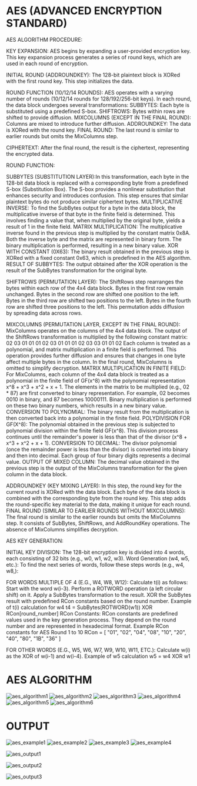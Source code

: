 # AES (ADVANCED ENCRYPTION STANDARD)

AES ALGORITHM PROCEDURE:

KEY EXPANSION:
AES begins by expanding a user-provided encryption key.
This key expansion process generates a series of round keys, which are used in each round of encryption.

INITIAL ROUND (ADDROUNDKEY):
The 128-bit plaintext block is XORed with the first round key.
This step initializes the data.

ROUND FUNCTION (10/12/14 ROUNDS):
AES operates with a varying number of rounds (10/12/14 rounds for 128/192/256-bit keys).
In each round, the data block undergoes several transformations:
SUBBYTES: Each byte is substituted using a predefined S-box.
SHIFTROWS: Bytes within rows are shifted to provide diffusion.
MIXCOLUMNS (EXCEPT IN THE FINAL ROUND): Columns are mixed to introduce further diffusion.
ADDROUNDKEY: The data is XORed with the round key.
FINAL ROUND:
The last round is similar to earlier rounds but omits the MixColumns step.

CIPHERTEXT:
After the final round, the result is the ciphertext, representing the encrypted data.


ROUND FUNCTION:

SUBBYTES (SUBSTITUTION LAYER):In this transformation, each byte in the 128-bit data block is replaced with a corresponding byte from a predefined S-box (Substitution Box).
The S-box provides a nonlinear substitution that enhances security and introduces confusion.
This step ensures that similar plaintext bytes do not produce similar ciphertext bytes.
MULTIPLICATIVE INVERSE:
To find the SubBytes output for a byte in the data block, the multiplicative inverse of that byte in the finite field is determined.
This involves finding a value that, when multiplied by the original byte, yields a result of 1 in the finite field.
MATRIX MULTIPLICATION:
The multiplicative inverse found in the previous step is multiplied by the constant matrix 0x8A.
Both the inverse byte and the matrix are represented in binary form.
The binary multiplication is performed, resulting in a new binary value.
XOR WITH CONSTANT (0X63):
The binary result obtained in the previous step is XORed with a fixed constant 0x63, which is predefined in the AES algorithm.
RESULT OF SUBBYTES:
The output obtained after the XOR operation is the result of the SubBytes transformation for the original byte.

SHIFTROWS (PERMUTATION LAYER):
The ShiftRows step rearranges the bytes within each row of the 4x4 data block.
Bytes in the first row remain unchanged.
Bytes in the second row are shifted one position to the left.
Bytes in the third row are shifted two positions to the left.
Bytes in the fourth row are shifted three positions to the left.
This permutation adds diffusion by spreading data across rows.

MIXCOLUMNS (PERMUTATION LAYER, EXCEPT IN THE FINAL ROUND):
MixColumns operates on the columns of the 4x4 data block.
The output of the ShiftRows transformation is multiplied by the following constant matrix:
02 03 01 01
01 02 03 01
01 01 02 03
03 01 01 02
Each column is treated as a polynomial, and matrix multiplication in a finite field is performed.
This operation provides further diffusion and ensures that changes in one byte affect multiple bytes in the column.
In the final round, MixColumns is omitted to simplify decryption.
MATRIX MULTIPLICATION IN FINITE FIELD:
For MixColumns, each column of the 4x4 data block is treated as a polynomial in the finite field of GF(x^8) with the polynomial representation x^8 + x^3 + x^2 + x + 1.
The elements in the matrix to be multiplied (e.g., 02 * 87) are first converted to binary representation. For example, 02 becomes 0010 in binary, and 87 becomes 10000111.
Binary multiplication is performed on these two binary numbers, which results in a new binary value.
CONVERSION TO POLYNOMIAL:
The binary result from the multiplication is then converted back into a polynomial in the finite field.
POLYDIVISION FOR GF(X^8):
The polynomial obtained in the previous step is subjected to polynomial division within the finite field GF(x^8).
This division process continues until the remainder's power is less than that of the divisor (x^8 + x^3 + x^2 + x + 1).
CONVERSION TO DECIMAL:
The divisor polynomial (once the remainder power is less than the divisor) is converted into binary and then into decimal.
Each group of four binary digits represents a decimal value.
OUTPUT OF MIXED COLUMN:
The decimal value obtained in the previous step is the output of the MixColumns transformation for the given column in the data block.

ADDROUNDKEY (KEY MIXING LAYER):
In this step, the round key for the current round is XORed with the data block.
Each byte of the data block is combined with the corresponding byte from the round key.
This step adds the round-specific key material to the data, making it unique for each round.
FINAL ROUND (SIMILAR TO EARLIER ROUNDS WITHOUT MIXCOLUMNS):
The final round is similar to the earlier rounds but omits the MixColumns step.
It consists of SubBytes, ShiftRows, and AddRoundKey operations.
The absence of MixColumns simplifies decryption.

AES KEY GENERATION:

INITIAL KEY DIVISION:
The 128-bit encryption key is divided into 4 words, each consisting of 32 bits (e.g., w0, w1, w2, w3).
Word Generation (w4, w5, etc.):
To find the next series of words, follow these steps words (e.g., w4, w8,):

FOR WORDS MULTIPLE OF 4 (E.G., W4, W8, W12):
Calculate t(i) as follows:
Start with the word w(i-3).
Perform a ROTWORD operation (a left circular shift) on it.
Apply a SubBytes transformation to the result.
XOR the SubBytes result with predefined RCon constants based on the round number.
Example of t(i) calculation for w4
t4 = SubBytes(ROTWORD(w1)) XOR RCon[round_number]
RCon Constants:
RCon constants are predefined values used in the key generation process. They depend on the round number and are represented in hexadecimal format.
Example RCon constants for AES Round 1 to 10
RCon = [  "01", "02", "04", "08", "10", "20", "40", "80", "1B", "36" ]

FOR OTHER WORDS (E.G., W5, W6, W7, W9, W10, W11, ETC.):
Calculate w(i) as the XOR of w(i-1) and w(i-4).
Example of w5 calculation
w5 = w4 XOR w1

# AES ALGORITHM
![aes_algorithm1](https://github.com/Neeraja-Kallamadi/AES-Advanced-Encryption-Standard-/assets/110168775/03dd028c-c29c-418f-85bf-db563513cb59)
![aes_algorithm2](https://github.com/Neeraja-Kallamadi/AES-Advanced-Encryption-Standard-/assets/110168775/5956dd93-cc99-4c28-b72d-b3bdb436c709)
![aes_algorithm3](https://github.com/Neeraja-Kallamadi/AES-Advanced-Encryption-Standard-/assets/110168775/9aec7994-da0b-4fdb-8439-1e5650147158)
![aes_algorithm4](https://github.com/Neeraja-Kallamadi/AES-Advanced-Encryption-Standard-/assets/110168775/f14cc95f-aee4-424c-8b47-f70c08b77d5c)
![aes_algorithm5](https://github.com/Neeraja-Kallamadi/AES-Advanced-Encryption-Standard-/assets/110168775/4ad38694-d3ce-4076-ae87-e797efd8ef11)
![aes_algorithm6](https://github.com/Neeraja-Kallamadi/AES-Advanced-Encryption-Standard-/assets/110168775/5aeba7d2-f10e-41c3-9772-ef175996d097)

# OUTPUT

![aes_example1](https://github.com/Neeraja-Kallamadi/AES-Advanced-Encryption-Standard-/assets/110168775/907b5365-d29e-429d-99c9-69aaab7df2c0)
![aes_example2](https://github.com/Neeraja-Kallamadi/AES-Advanced-Encryption-Standard-/assets/110168775/f5aecf2a-60d2-4c0f-aaeb-a57ac9f1739b)
![aes_example3](https://github.com/Neeraja-Kallamadi/AES-Advanced-Encryption-Standard-/assets/110168775/a1ae744c-ac8f-4083-862f-43c04f5556c0)
![aes_example4](https://github.com/Neeraja-Kallamadi/AES-Advanced-Encryption-Standard-/assets/110168775/9825db2d-1f17-4219-83c5-59a60f6b3e89)

![aes_output1](https://github.com/Neeraja-Kallamadi/AES-Advanced-Encryption-Standard-/assets/110168775/3213d404-405e-4314-a5ad-1fb78bd22365)

![aes_output2](https://github.com/Neeraja-Kallamadi/AES-Advanced-Encryption-Standard-/assets/110168775/98b4e7b5-0250-4233-b3e0-2fb10d1d6081)

![aes_output3](https://github.com/Neeraja-Kallamadi/AES-Advanced-Encryption-Standard-/assets/110168775/0ab6dc39-cd61-49c5-a7ab-e0e470d88ea1)
